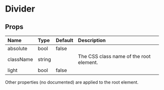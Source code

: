 Divider
=======



Props
-----


| Name | Type | Default | Description |
|:-----|:-----|:-----|:-----|
| absolute | bool | false |   |
| className | string |  |  The CSS class name of the root element. |
| light | bool | false |   |

Other properties (no documented) are applied to the root element.
